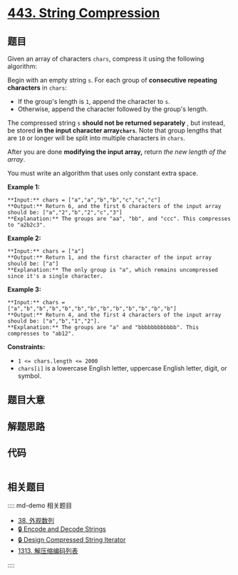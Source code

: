 # [443. String Compression](https://leetcode.com/problems/string-compression)

## 题目

Given an array of characters `chars`, compress it using the following
algorithm:

Begin with an empty string `s`. For each group of **consecutive repeating
characters** in `chars`:

  * If the group's length is `1`, append the character to `s`.
  * Otherwise, append the character followed by the group's length.

The compressed string `s` **should not be returned separately** , but instead,
be stored **in the input character array`chars`**. Note that group lengths
that are `10` or longer will be split into multiple characters in `chars`.

After you are done **modifying the input array,** return _the new length of
the array_.

You must write an algorithm that uses only constant extra space.



**Example 1:**

    
    
    **Input:** chars = ["a","a","b","b","c","c","c"]
    **Output:** Return 6, and the first 6 characters of the input array should be: ["a","2","b","2","c","3"]
    **Explanation:** The groups are "aa", "bb", and "ccc". This compresses to "a2b2c3".
    

**Example 2:**

    
    
    **Input:** chars = ["a"]
    **Output:** Return 1, and the first character of the input array should be: ["a"]
    **Explanation:** The only group is "a", which remains uncompressed since it's a single character.
    

**Example 3:**

    
    
    **Input:** chars = ["a","b","b","b","b","b","b","b","b","b","b","b","b"]
    **Output:** Return 4, and the first 4 characters of the input array should be: ["a","b","1","2"].
    **Explanation:** The groups are "a" and "bbbbbbbbbbbb". This compresses to "ab12".



**Constraints:**

  * `1 <= chars.length <= 2000`
  * `chars[i]` is a lowercase English letter, uppercase English letter, digit, or symbol.


## 题目大意

## 解题思路

## 代码

```javascript

```

## 相关题目

:::: md-demo 相关题目
- [38. 外观数列](https://leetcode.com/problems/count-and-say)
- [🔒 Encode and Decode Strings](https://leetcode.com/problems/encode-and-decode-strings)
- [🔒 Design Compressed String Iterator](https://leetcode.com/problems/design-compressed-string-iterator)
- [1313. 解压缩编码列表](https://leetcode.com/problems/decompress-run-length-encoded-list)

::::
